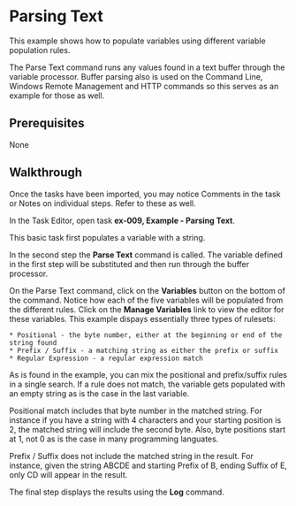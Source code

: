 Parsing Text
=============

This example shows how to populate variables using different variable population rules.

The Parse Text command runs any values found in a text buffer through the variable processor. Buffer parsing also is used on the Command Line, Windows Remote Management and HTTP commands so this serves as an example for those as well.

Prerequisites
-------------

None

Walkthrough
-----------

Once the tasks have been imported, you may notice Comments in the task or Notes on individual steps. Refer to these as well. 

In the Task Editor, open task **ex-009, Example - Parsing Text**. 

This basic task first populates a variable with a string. 

In the second step the **Parse Text** command is called. The variable defined in the first step will be substituted and then run through the buffer processor. 

On the Parse Text command, click on the **Variables** button on the bottom of the command. Notice how each of the five variables will be populated from the different rules. Click on the **Manage Variables** link to view the editor for these variables. This example dispays essentially three types of rulesets:

    * Positional - the byte number, either at the beginning or end of the string found
    * Prefix / Suffix - a matching string as either the prefix or suffix
    * Regular Expression - a regular expression match

As is found in the example, you can mix the positional and prefix/suffix rules in a single search. If a rule does not match, the variable gets populated with an empty string as is the case in the last variable.

Positional match includes that byte number in the matched string. For instance if you have a string with 4 characters and your starting position is 2, the matched string will include the second byte. Also, byte positions start at 1, not 0 as is the case in many programming languates.

Prefix / Suffix does not include the matched string in the result. For instance, given the string ABCDE and starting Prefix of B, ending Suffix of E, only CD will appear in the result.

The final step displays the results using the **Log** command.
